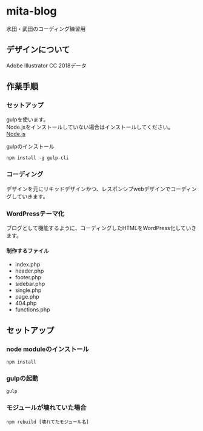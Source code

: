 # mita-blog

水田・武田のコーディング練習用

## デザインについて
Adobe Illustrator CC 2018データ

## 作業手順

### セットアップ
gulpを使います。  
Node.jsをインストールしていない場合はインストールしてください。  
[Node.js](https://nodejs.org/ja/)

gulpのインストール  
```
npm install -g gulp-cli
```

### コーディング
デザインを元にリキッドデザインかつ、レスポンシブwebデザインでコーディングしていきます。

### WordPressテーマ化
ブログとして機能するように、コーディングしたHTMLをWordPress化していきます。

#### 制作するファイル
+ index.php
+ header.php
+ footer.php
+ sidebar.php
+ single.php
+ page.php
+ 404.php
+ functions.php


## セットアップ

### node moduleのインストール

```
npm install
```

### gulpの起動

```
gulp
```

### モジュールが壊れていた場合

```
npm rebuild [壊れてたモジュール名]
```
